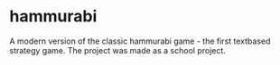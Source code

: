 # hammurabi
A modern version of the classic hammurabi game - the first textbased strategy game. The project was made as a school project. 
